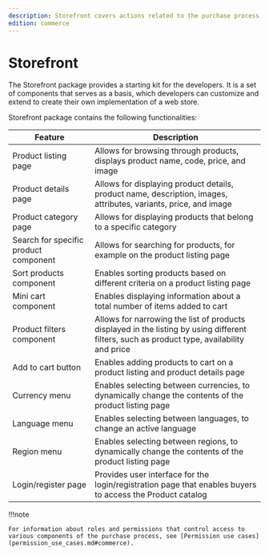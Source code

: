 ```yaml
---
description: Storefront covers actions related to the purchase process.
edition: commerce
---
```


# Storefront

The Storefront package provides a starting kit for the developers.
It is a set of components that serves as a basis, which developers can 
customize and extend to create their own implementation of a web store.

Storefront package contains the following functionalities:

| Feature | Description |
|------------|----------|
| Product listing page | Allows for browsing through products, displays product name, code, price, and image |
| Product details page | Allows for displaying product details, product name, description, images, attributes, variants, price, and image|
| Product category page | Allows for displaying products that belong to a specific category |
| Search for specific product component | Allows for searching for products, for example on the product listing page |
| Sort products component | Enables sorting products based on different criteria on a product listing page |
| Mini cart component | Enables displaying information about a total number of items added to cart |
| Product filters component | Allows for narrowing the list of products displayed in the listing by using different filters, such as product type, availability and price |
| Add to cart button | Enables adding products to cart on a product listing and product details page |
| Currency menu | Enables selecting between currencies, to dynamically change the contents of the product listing page |
| Language menu | Enables selecting between languages, to change an active language |
| Region menu | Enables selecting between regions, to dynamically change the contents of the product listing page | 
| Login/register page |  Provides user interface for the login/registration page that enables buyers to access the Product catalog|


!!!note

    For information about roles and permissions that control access to various components of the purchase process, see [Permission use cases](permission_use_cases.md#commerce).